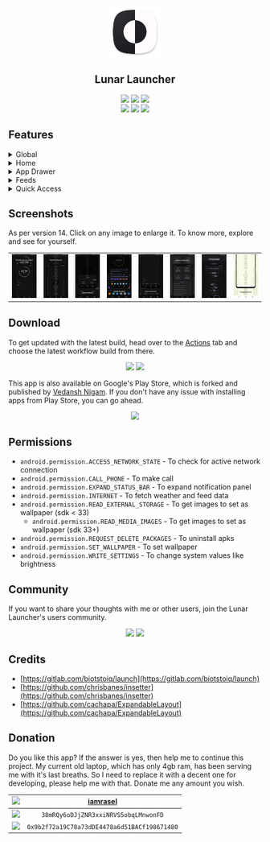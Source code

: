 <div align='center'>
	<img src='fastlane/metadata/android/en-US/images/icon.png' alt='Lunar Launcher' width='100' height='100'>
    <h2>Lunar Launcher</h2>
    <p>
        <img src='https://img.shields.io/badge/Android-3DDC84?style=flat-square&logo=android&logoColor=white'>
        <img src='https://img.shields.io/badge/SDK-26-vibrant?style=flat-square'>
        <a href='https://github.com/iamrasel/lunar-launcher/blob/main/LICENSE'><img src='https://img.shields.io/badge/License-GPL%20v3-blue?style=flat-square'></a>
        <br>
		<img src='https://img.shields.io/badge/Maintained-yes-green?style=flat-square'>
        <a href='https://github.com/iamrasel/lunar-launcher/actions'><img src='https://img.shields.io/github/workflow/status/iamrasel/lunar-launcher/CI_Push?style=flat-square'></a>
		<a href='https://github.com/iamrasel/lunar-launcher/releases/latest'><img src='https://img.shields.io/github/downloads/iamrasel/lunar-launcher/total?style=flat-square'></a>
    </p>
</div>

## Features
<details><summary>Global</summary>

- [x] Appearances
  - [x] Material Design 3
  - [x] Material You
  - [x] Day/night theme
  - [x] Wallpaper with color filter support
- [x] Double tap: lock/sleep
  - [x] Accessibility (SDK >= 28)
  - [x] Device admin
  - [x] Root
- [x] Swipe down: expand notification panel
- [ ] Yet to decide

</details>
<details><summary>Home</summary>

- [x] Battery status
  - [x] Circular percentage indicator
  - [x] Animation while charging
- [x] Time
  - [x] 12/24 format
- [x] Date
- [x] Weather
  - [x] Provider: OpenWeatherMap
  - [x] Celsius/Fahrenheit
- [x] Todo
  - [x] Add, delete, edit, copy
  - [ ] Auto destructive todo with notify
  - [x] 0-7 items in home screen
  - [x] Access lock

</details>
<details><summary>App Drawer</summary>

- [x] Quick search
- [x] Launch from search
- [x] Launch in freeform mode
- [x] Total apps count
- [ ] Gesture search
- [ ] App grid with icon (alternative)
- [ ] App appearance
- [ ] App rename
- [ ] App vault
- [x] Detailed app info

</details>
<details><summary>Feeds</summary>

- [x] Device stats
  - This section is temporary, will be replaced with more useful feature.
- [x] News feed
  - [x] RSS
  - [ ] Atom
- [ ] Widget host

</details>
<details><summary>Quick Access</summary>

- [x] Favourite apps (<=6)
- [x] Favourite contacts and urls (<=6)
- [x] Control system value
  - [x] Brightness
  - [x] Sound

</details>

## Screenshots
As per version 14. Click on any image to enlarge it. To know more, explore and see for yourself.

<table>
	<tr>
		<td><img src='fastlane/metadata/android/en-US/images/phoneScreenshots/1.png' width='120'></td>
		<td><img src='fastlane/metadata/android/en-US/images/phoneScreenshots/2.png' width='120'></td>
		<td><img src='fastlane/metadata/android/en-US/images/phoneScreenshots/3.png' width='120'></td>
		<td><img src='fastlane/metadata/android/en-US/images/phoneScreenshots/4.png' width='120'></td>
		<td><img src='fastlane/metadata/android/en-US/images/phoneScreenshots/5.png' width='120'></td>
		<td><img src='fastlane/metadata/android/en-US/images/phoneScreenshots/6.png' width='120'></td>
		<td><img src='fastlane/metadata/android/en-US/images/phoneScreenshots/7.png' width='120'></td>
		<td><img src='fastlane/metadata/android/en-US/images/phoneScreenshots/8.png' width='120'></td>
	</tr>
</table>

## Download
To get updated with the latest build, head over to the [Actions](https://github.com/iamrasel/lunar-launcher/actions) tab and choose the latest workflow build from there.
<div align='center'>

<a href='https://github.com/iamrasel/lunar-launcher/releases/latest'><img src='https://img.shields.io/badge/GitHub-100000?style=for-the-badge&logo=github&logoColor=white'></a>
<a href='https://f-droid.org/packages/rasel.lunar.launcher'><img src='https://img.shields.io/badge/F_Droid-1976d2?style=for-the-badge&logo=f-droid&logoColor=white'></a>

</div>

This app is also available on Google's Play Store, which is forked and published by [Vedansh Nigam](https://github.com/vednig). If you don't have any issue with installing apps from Play Store, you can go ahead.
<div align='center'>

<a href='https://play.google.com/store/apps/details?id=rasel.lunar.launcher'><img src='https://img.shields.io/badge/Play_Store-34A853?style=for-the-badge&logo=google-play&logoColor=white'></a>

</div>

## Permissions
- `android.permission.ACCESS_NETWORK_STATE` - To check for active network connection
- `android.permission.CALL_PHONE` - To make call
- `android.permission.EXPAND_STATUS_BAR` - To expand notification panel
- `android.permission.INTERNET` - To fetch weather and feed data
- `android.permission.READ_EXTERNAL_STORAGE` - To get images to set as wallpaper (sdk < 33)
  - `android.permission.READ_MEDIA_IMAGES` - To get images to set as wallpaper (sdk 33+)
- `android.permission.REQUEST_DELETE_PACKAGES` - To uninstall apks
- `android.permission.SET_WALLPAPER` - To set wallpaper
- `android.permission.WRITE_SETTINGS` - To change system values like brightness

## Community
If you want to share your thoughts with me or other users, join the Lunar Launcher's users community.
<div align='center'>

<a href='https://github.com/iamrasel/lunar-launcher/discussions'><img src='https://img.shields.io/badge/Discussions-333333?style=for-the-badge&logo=github'></a>
<a href='https://t.me/LunarLauncher_chats'><img src='https://img.shields.io/badge/Telegram-2CA5E0?style=for-the-badge&logo=telegram&logoColor=white'></a>

</div>

## Credits
- [https://gitlab.com/biotstoiq/launch](https://gitlab.com/biotstoiq/launch)
- [https://github.com/chrisbanes/insetter](https://github.com/chrisbanes/insetter)
- [https://github.com/cachapa/ExpandableLayout](https://github.com/cachapa/ExpandableLayout)

## Donation
Do you like this app? If the answer is yes, then help me to continue this project. My current old laptop, which has only 4gb ram, has been serving me with it's last breaths. So I need to replace it with a decent one for developing, please help me with that. Donate me any amount you wish.

<div align='center'>

| ![](https://img.shields.io/badge/Buy_Me_A_Coffee-FFDD00?style=flat-square&logo=buy-me-a-coffee&logoColor=black) | [iamrasel](https://www.buymeacoffee.com/iamrasel) |
|:---------------------------------------------------------------------------------------------------------------:|:-------------------------------------------------:|
|         ![](https://img.shields.io/badge/Bitcoin-000000?style=flat-square&logo=bitcoin&logoColor=white)         |       `38mRQy6oDJjZNR3xxiNRVS5obqLMnwonFD`        |
|        ![](https://img.shields.io/badge/Ethereum-3C3C3D?style=flat-square&logo=Ethereum&logoColor=white)        |   `0x9b2f72a19C78a73dDE4478a6d51BACf198671480`    |

</div>
